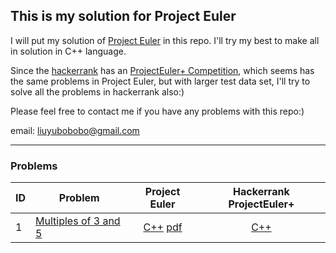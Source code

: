## This is my solution for Project Euler

I will put my solution of [Project Euler](https://projecteuler.net) in this repo. I'll try my best to make all in solution in C++ language.

Since the [hackerrank](https://www.hackerrank.com) has an [ProjectEuler+ Competition](https://www.hackerrank.com/contests/projecteuler/challenges), which seems has the same problems in Project Euler, but with larger test data set, I'll try to solve all the problems in hackerrank also:)

Please feel free to contact me if you have any problems with this repo:)

email: [liuyubobobo@gmail.com](mailto:liuyubobobo@gmail.com)

---

### Problems

| ID | Problem | Project Euler | Hackerrank ProjectEuler+ |
| --- | --- | :---: | :---: |
| 1 | [Multiples of 3 and 5](https://projecteuler.net/problem=1) | [C++](ProjectEuler/C++/) [pdf](ProjectEuler/C++/001_overview.pdf) | [C++](ProjectEuler+/C++/) |

 

